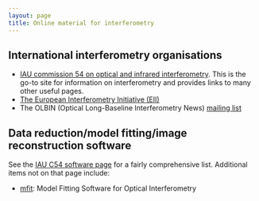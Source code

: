 ```yaml
---
layout: page
title: Online material for interferometry
---
```


International interferometry organisations
------------------------------------------

 * [IAU commission 54 on optical and infrared interferometry](http://iau-c54.wikispaces.com). This is the go-to site for information on interferometry and provides links to many other useful pages.
 * [The European Interferometry Initiative (EII)](http://www.european-interferometry.eu)
 * The OLBIN (Optical Long-Baseline Interferometry News) [mailing list](https://listes.ujf-grenoble.fr/sympa/info/olbin)

Data reduction/model fitting/image reconstruction software
----------------------------------------------------------
See the [IAU C54 software page](http://iau-c54.wikispaces.com/Software) for a fairly comprehensive list. Additional items not on that page include:

 * [mfit](http://www.mrao.cam.ac.uk/~jsy1001/mfit/): Model Fitting Software for Optical Interferometry

